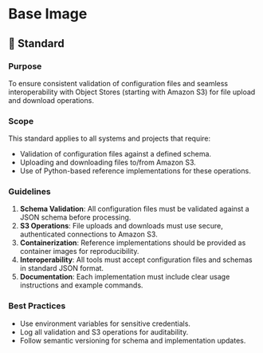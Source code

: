 #  Base Image

## 📐 Standard

### Purpose
To ensure consistent validation of configuration files and seamless interoperability with Object Stores (starting with Amazon S3) for file upload and download operations.

### Scope
This standard applies to all systems and projects that require:
- Validation of configuration files against a defined schema.
- Uploading and downloading files to/from Amazon S3.
- Use of Python-based reference implementations for these operations.

### Guidelines
1. **Schema Validation**: All configuration files must be validated against a JSON schema before processing.
2. **S3 Operations**: File uploads and downloads must use secure, authenticated connections to Amazon S3.
3. **Containerization**: Reference implementations should be provided as container images for reproducibility.
4. **Interoperability**: All tools must accept configuration files and schemas in standard JSON format.
5. **Documentation**: Each implementation must include clear usage instructions and example commands.

### Best Practices
- Use environment variables for sensitive credentials.
- Log all validation and S3 operations for auditability.
- Follow semantic versioning for schema and implementation updates.